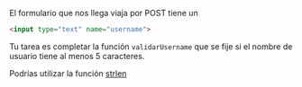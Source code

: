 El formulario que nos llega viaja por POST tiene un 

``` html
<input type="text" name="username">
```

Tu tarea es completar la función `validarUsername` que se fije si el nombre de usuario tiene al menos 5 caracteres.

Podrías utilizar la función [strlen](http://php.net/manual/es/function.strlen.php)

